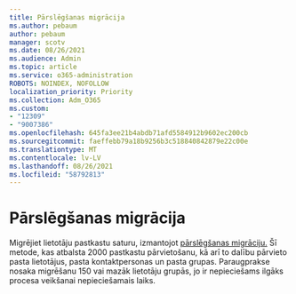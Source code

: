 ```yaml
---
title: Pārslēgšanas migrācija
ms.author: pebaum
author: pebaum
manager: scotv
ms.date: 08/26/2021
ms.audience: Admin
ms.topic: article
ms.service: o365-administration
ROBOTS: NOINDEX, NOFOLLOW
localization_priority: Priority
ms.collection: Adm_O365
ms.custom:
- "12309"
- "9007386"
ms.openlocfilehash: 645fa3ee21b4abdb71afd5584912b9602ec200cb
ms.sourcegitcommit: faeffebb79a18b9256b3c518840842879e22c00e
ms.translationtype: MT
ms.contentlocale: lv-LV
ms.lasthandoff: 08/26/2021
ms.locfileid: "58792813"
---
```

# <a name="cutover-migration"></a>Pārslēgšanas migrācija

Migrējiet lietotāju pastkastu saturu, izmantojot [pārslēgšanas migrāciju.](https://admin.microsoft.com/adminportal/home#/cutoverwizard) Šī metode, kas atbalsta 2000 pastkastu pārvietošanu, kā arī to dalību pārvieto pasta lietotājus, pasta kontaktpersonas un pasta grupas. Paraugprakse nosaka migrēšanu 150 vai mazāk lietotāju grupās, jo ir nepieciešams ilgāks procesa veikšanai nepieciešamais laiks.